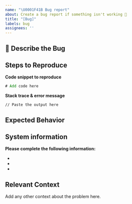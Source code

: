 ```yaml
---
name: "\U0001F41B Bug report"
about: Create a bug report if something isn't working 🔧
title: "[Bug]"
labels: bug
assignees: ''
---
```


## 🐛 Describe the Bug

<!-- A clear and concise description of what the bug is.
To report a security issue, please email security@aleo.org. -->

## Steps to Reproduce

**Code snippet to reproduce**
```rust
# Add code here
```

**Stack trace & error message**
```
// Paste the output here
```

## Expected Behavior

<!-- A clear and concise description of what you expected to happen. -->

## System information

**Please complete the following information:**

- <!-- snarkOS Version -->
- <!-- Rust Version -->
- <!-- Computer OS -->

## Relevant Context

Add any other context about the problem here.
